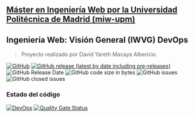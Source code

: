 ## [Máster en Ingeniería Web por la Universidad Politécnica de Madrid (miw-upm)](http://miw.etsisi.upm.es)
## Ingeniería Web: Visión General (IWVG) DevOps
> Proyecto realizado por David Yareth Macaya Albericio.

[![GitHub](https://img.shields.io/github/license/DavidYareth/iwvg-devops-david-macaya?color=informational)](https://github.com/DavidYareth/iwvg-devops-david-macaya/blob/develop/LICENSE.md)
[![GitHub release (latest by date including pre-releases)](https://img.shields.io/github/v/release/DavidYareth/iwvg-devops-david-macaya?color=informational)](https://github.com/DavidYareth/iwvg-devops-david-macaya/releases)
![GitHub Release Date](https://img.shields.io/github/release-date/DavidYareth/iwvg-devops-david-macaya?color=informational)
![GitHub code size in bytes](https://img.shields.io/github/languages/code-size/DavidYareth/iwvg-devops-david-macaya)
![GitHub issues](https://img.shields.io/github/issues/DavidYareth/iwvg-devops-david-macaya?color=important)
![GitHub closed issues](https://img.shields.io/github/issues-closed/DavidYareth/iwvg-devops-david-macaya?color=informational)

### Estado del código
[![DevOps](https://github.com/DavidYareth/iwvg-devops-david-macaya/actions/workflows/tests-sonar.yml/badge.svg)](https://github.com/DavidYareth/iwvg-devops-david-macaya/actions/workflows/tests-sonar.yml)
[![Quality Gate Status](https://sonarcloud.io/api/project_badges/measure?project=DavidYareth_iwvg-devops-david-macaya&metric=alert_status)](https://sonarcloud.io/summary/new_code?id=DavidYareth_iwvg-devops-david-macaya)